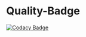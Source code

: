 # Quality-Badge
[![Codacy Badge](https://app.codacy.com/project/badge/Grade/a6a11fd336cb4852b1fc19924907a7c4)](https://www.codacy.com/gh/npbhavaniprasad/M1_Application_Bank_Management_System/dashboard?utm_source=github.com&amp;utm_medium=referral&amp;utm_content=npbhavaniprasad/M1_Application_Bank_Management_System&amp;utm_campaign=Badge_Grade)
